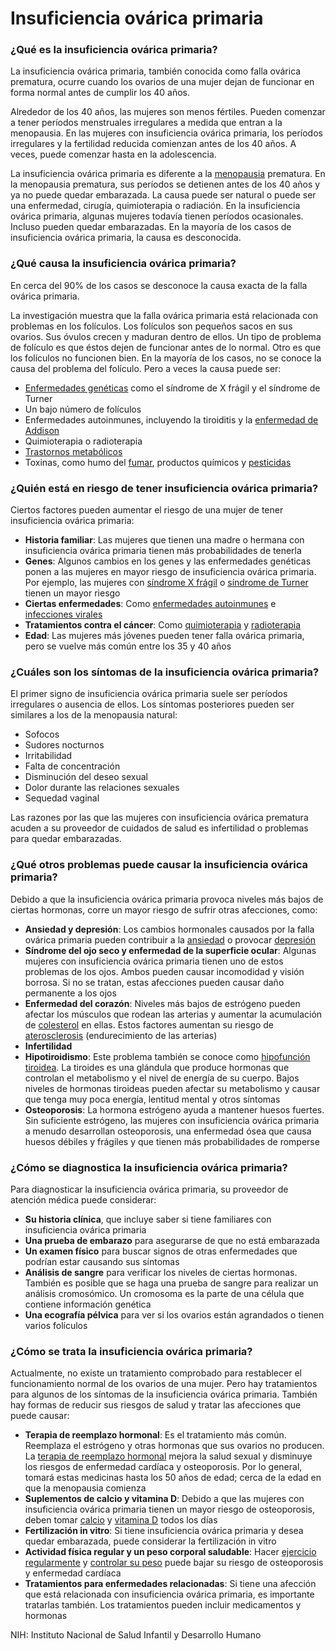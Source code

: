 Insuficiencia ovárica primaria
==============================


### ¿Qué es la insuficiencia ovárica primaria?


La insuficiencia ovárica primaria, también conocida como falla ovárica prematura, ocurre cuando los ovarios de una mujer dejan de funcionar en forma normal antes de cumplir los 40 años.


Alrededor de los 40 años, las mujeres son menos fértiles. Pueden comenzar a tener períodos menstruales irregulares a medida que entran a la menopausia. En las mujeres con insuficiencia ovárica primaria, los períodos irregulares y la fertilidad reducida comienzan antes de los 40 años. A veces, puede comenzar hasta en la adolescencia.


La insuficiencia ovárica primaria es diferente a la [menopausia](https://medlineplus.gov/spanish/menopause.html) prematura. En la menopausia prematura, sus períodos se detienen antes de los 40 años y ya no puede quedar embarazada. La causa puede ser natural o puede ser una enfermedad, cirugía, quimioterapia o radiación. En la insuficiencia ovárica primaria, algunas mujeres todavía tienen períodos ocasionales. Incluso pueden quedar embarazadas. En la mayoría de los casos de insuficiencia ovárica primaria, la causa es desconocida.


### ¿Qué causa la insuficiencia ovárica primaria?


En cerca del 90% de los casos se desconoce la causa exacta de la falla ovárica primaria.


La investigación muestra que la falla ovárica primaria está relacionada con problemas en los folículos. Los folículos son pequeños sacos en sus ovarios. Sus óvulos crecen y maduran dentro de ellos. Un tipo de problema de folículo es que éstos dejen de funcionar antes de lo normal. Otro es que los folículos no funcionen bien. En la mayoría de los casos, no se conoce la causa del problema del folículo. Pero a veces la causa puede ser:


* [Enfermedades genéticas](https://medlineplus.gov/spanish/geneticdisorders.html) como el síndrome de X frágil y el síndrome de Turner
* Un bajo número de folículos
* Enfermedades autoinmunes, incluyendo la tiroiditis y la [enfermedad de Addison](https://medlineplus.gov/spanish/addisondisease.html)
* Quimioterapia o radioterapia
* [Trastornos metabólicos](https://medlineplus.gov/spanish/metabolicdisorders.html)
* Toxinas, como humo del [fumar](https://medlineplus.gov/spanish/secondhandsmoke.html), productos químicos y [pesticidas](https://medlineplus.gov/spanish/pesticides.html)


### ¿Quién está en riesgo de tener insuficiencia ovárica primaria?


Ciertos factores pueden aumentar el riesgo de una mujer de tener insuficiencia ovárica primaria:


* **Historia familiar**: Las mujeres que tienen una madre o hermana con insuficiencia ovárica primaria tienen más probabilidades de tenerla
* **Genes**: Algunos cambios en los genes y las enfermedades genéticas ponen a las mujeres en mayor riesgo de insuficiencia ovárica primaria. Por ejemplo, las mujeres con [síndrome X frágil](https://medlineplus.gov/spanish/fragilexsyndrome.html) o [síndrome de Turner](https://medlineplus.gov/spanish/turnersyndrome.html) tienen un mayor riesgo
* **Ciertas enfermedades**: Como [enfermedades autoinmunes](https://medlineplus.gov/spanish/immunesystemanddisorders.html) e [infecciones virales](https://medlineplus.gov/spanish/viralinfections.html)
* **Tratamientos contra el cáncer**: Como [quimioterapia](https://medlineplus.gov/spanish/cancerchemotherapy.html) y [radioterapia](https://medlineplus.gov/spanish/radiationtherapy.html)
* **Edad**: Las mujeres más jóvenes pueden tener falla ovárica primaria, pero se vuelve más común entre los 35 y 40 años


### ¿Cuáles son los síntomas de la insuficiencia ovárica primaria?


El primer signo de insuficiencia ovárica primaria suele ser períodos irregulares o ausencia de ellos. Los síntomas posteriores pueden ser similares a los de la menopausia natural:


* Sofocos
* Sudores nocturnos
* Irritabilidad
* Falta de concentración
* Disminución del deseo sexual
* Dolor durante las relaciones sexuales
* Sequedad vaginal


Las razones por las que las mujeres con insuficiencia ovárica prematura acuden a su proveedor de cuidados de salud es infertilidad o problemas para quedar embarazadas.


### ¿Qué otros problemas puede causar la insuficiencia ovárica primaria?


Debido a que la insuficiencia ovárica primaria provoca niveles más bajos de ciertas hormonas, corre un mayor riesgo de sufrir otras afecciones, como:


* **Ansiedad y depresión**: Los cambios hormonales causados por la falla ovárica primaria pueden contribuir a la [ansiedad](https://medlineplus.gov/spanish/anxiety.html) o provocar [depresión](https://medlineplus.gov/spanish/depression.html)
* **Síndrome del ojo seco y enfermedad de la superficie ocular**: Algunas mujeres con insuficiencia ovárica primaria tienen uno de estos problemas de los ojos. Ambos pueden causar incomodidad y visión borrosa. Si no se tratan, estas afecciones pueden causar daño permanente a los ojos
* **Enfermedad del corazón**: Niveles más bajos de estrógeno pueden afectar los músculos que rodean las arterias y aumentar la acumulación de [colesterol](https://medlineplus.gov/spanish/cholesterol.html) en ellas. Estos factores aumentan su riesgo de [aterosclerosis](https://medlineplus.gov/spanish/atherosclerosis.html) (endurecimiento de las arterias)
* **Infertilidad**
* **Hipotiroidismo**: Este problema también se conoce como [hipofunción tiroidea](https://medlineplus.gov/spanish/hypothyroidism.html). La tiroides es una glándula que produce hormonas que controlan el metabolismo y el nivel de energía de su cuerpo. Bajos niveles de hormonas tiroideas pueden afectar su metabolismo y causar que tenga muy poca energía, lentitud mental y otros síntomas
* **Osteoporosis**: La hormona estrógeno ayuda a mantener huesos fuertes. Sin suficiente estrógeno, las mujeres con insuficiencia ovárica primaria a menudo desarrollan osteoporosis, una enfermedad ósea que causa huesos débiles y frágiles y que tienen más probabilidades de romperse


### ¿Cómo se diagnostica la insuficiencia ovárica primaria?


Para diagnosticar la insuficiencia ovárica primaria, su proveedor de atención médica puede considerar:


* **Su historia clínica**, que incluye saber si tiene familiares con insuficiencia ovárica primaria
* **Una prueba de embarazo** para asegurarse de que no está embarazada
* **Un examen físico** para buscar signos de otras enfermedades que podrían estar causando sus síntomas
* **Análisis de sangre** para verificar los niveles de ciertas hormonas. También es posible que se haga una prueba de sangre para realizar un análisis cromosómico. Un cromosoma es la parte de una célula que contiene información genética
* **Una ecografía pélvica** para ver si los ovarios están agrandados o tienen varios folículos


### ¿Cómo se trata la insuficiencia ovárica primaria?


Actualmente, no existe un tratamiento comprobado para restablecer el funcionamiento normal de los ovarios de una mujer. Pero hay tratamientos para algunos de los síntomas de la insuficiencia ovárica primaria. También hay formas de reducir sus riesgos de salud y tratar las afecciones que puede causar:


* **Terapia de reemplazo hormonal**: Es el tratamiento más común. Reemplaza el estrógeno y otras hormonas que sus ovarios no producen. La [terapia de reemplazo hormonal](https://medlineplus.gov/spanish/hormonereplacementtherapy.html) mejora la salud sexual y disminuye los riesgos de enfermedad cardíaca y osteoporosis. Por lo general, tomará estas medicinas hasta los 50 años de edad; cerca de la edad en que la menopausia comienza
* **Suplementos de calcio y vitamina D**: Debido a que las mujeres con insuficiencia ovárica primaria tienen un mayor riesgo de osteoporosis, deben tomar [calcio](https://medlineplus.gov/spanish/calcium.html) y [vitamina D](https://medlineplus.gov/spanish/vitamind.html) todos los días
* **Fertilización in vitro**: Si tiene insuficiencia ovárica primaria y desea quedar embarazada, puede considerar la fertilización in vitro
* **Actividad física regular y un peso corporal saludable**: Hacer [ejercicio regularmente](https://medlineplus.gov/spanish/howmuchexercisedoineed.html) y [controlar su peso](https://medlineplus.gov/spanish/weightcontrol.html) puede bajar su riesgo de osteoporosis y enfermedad cardíaca
* **Tratamientos para enfermedades relacionadas**: Si tiene una afección que está relacionada con insuficiencia ovárica primaria, es importante tratarlas también. Los tratamientos pueden incluir medicamentos y hormonas


NIH: Instituto Nacional de Salud Infantil y Desarrollo Humano


